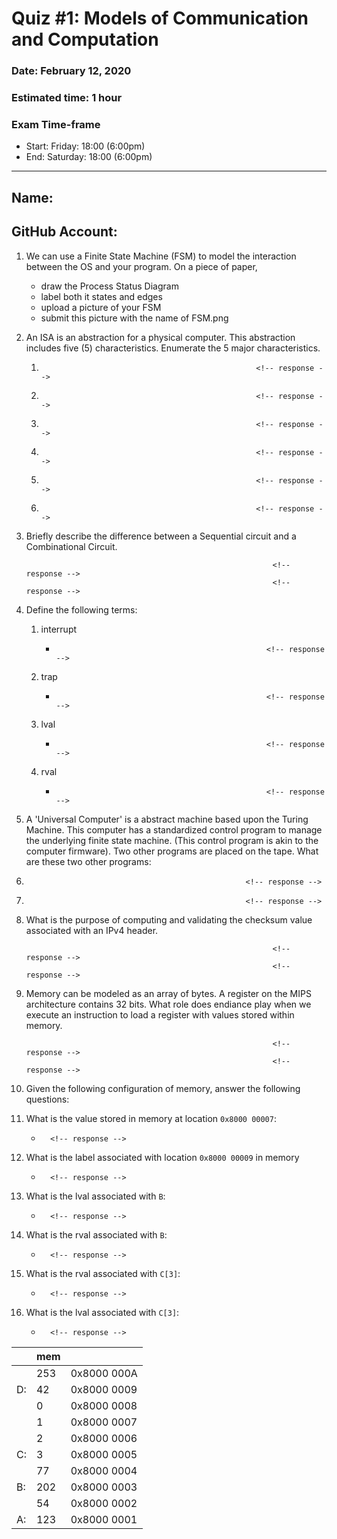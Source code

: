 # Quiz #1: Models of Communication and Computation
### Date: February 12, 2020
### Estimated time: 1 hour
### Exam Time-frame
* Start: Friday: 18:00 (6:00pm)
* End: Saturday: 18:00 (6:00pm)

---
## Name:                                                  <!-- answer -->
## GitHub Account:                                        <!-- answer -->


1. We can use a Finite State Machine (FSM) to model the interaction between the OS and your program.
On a piece of paper, 
   - draw the Process Status Diagram
   - label both it states and edges
   - upload a picture of your FSM
   - submit this picture with the name of FSM.png

1. An ISA is an abstraction for a physical computer.  This abstraction includes five (5) characteristics.  Enumerate the 5 major characteristics.
   1.                                                     <!-- response -->
   1.                                                     <!-- response -->
   1.                                                     <!-- response -->
   1.                                                     <!-- response -->
   1.                                                     <!-- response -->
   1.                                                     <!-- response -->

1. Briefly describe the difference between a Sequential circuit and a Combinational Circuit.
   ```
                                                          <!-- response -->
                                                          <!-- response -->
   ```

   <!-- You may add additional lines in your answer.  Make sure place the response tag on each of these lines. -->


1. Define the following terms:
   1. interrupt
      -                                                    <!-- response -->
   1. trap
      -                                                    <!-- response -->
   1. lval
      -                                                    <!-- response -->
   1. rval
      -                                                    <!-- response -->


1. A 'Universal Computer' is a abstract machine based upon the Turing Machine.  This computer has a standardized control program to manage the underlying finite state machine. (This control program is akin to the computer firmware).  Two other programs are placed on the tape.  What are these two other programs:
  1.                                                      <!-- response -->
  1.                                                      <!-- response -->


1. What is the purpose of computing and validating the checksum value associated with an IPv4 header.
   ```
                                                          <!-- response -->
                                                          <!-- response -->
   ```


1. Memory can be modeled as an array of bytes.  A register on the MIPS architecture contains 32 bits.  What role does endiance play when we execute an instruction to load a register with values stored within memory.
   ```
                                                          <!-- response -->
                                                          <!-- response -->
   ```

1. Given the following configuration of memory, answer the following questions:

  1. What is the value stored in memory at location `0x8000 00007`: 
     -       <!-- response -->
  1. What is the label associated with location `0x8000 00009` in memory
     -       <!-- response -->
  1. What is the lval associated with `B`:  
     -       <!-- response -->
  1. What is the rval associated with `B`:
     -       <!-- response -->
  1. What is the rval associated with `C[3]`:
       -       <!-- response -->
  1. What is the lval associated with `C[3]`:
     -       <!-- response -->

|   | mem|            |
|---|---|-------------|
|     | 253 |  0x8000 000A |
| D:  |  42 |  0x8000 0009 |
|     |   0 |  0x8000 0008 |
|     |   1 |  0x8000 0007 |
|     |   2 |  0x8000 0006 |
| C:  |   3 |  0x8000 0005 |
|     |  77 |  0x8000 0004 |
| B:  | 202 |  0x8000 0003 |
|     |  54 |  0x8000 0002 |
| A:  | 123 |  0x8000 0001 |



